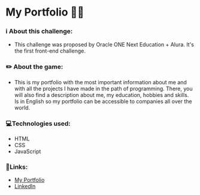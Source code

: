# **My Portfolio** 👩‍💻

### ℹ️ About this challenge:

* This challenge was proposed by Oracle ONE Next Education + Alura. It's the first front-end challenge.

### ✏️ About the game:

* This is my portfolio with the most important information about me and with all the projects I have made in the path of programming.
There, you will also find a description about me, my education, hobbies and skills. Is in English so my portfolio can be accessible to companies all over the world. 

### 💻Technologies used:

* HTML
* CSS
* JavaScript

### 🔗Links: 

* <a href="https://qbrubs.github.io/My_portfolio/">My Portfolio</a>
* <a href="https://linkedin.com/in/qbrubs/">LinkedIn</a>
